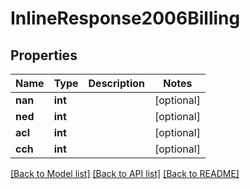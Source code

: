 # InlineResponse2006Billing

## Properties
Name | Type | Description | Notes
------------ | ------------- | ------------- | -------------
**nan** | **int** |  | [optional] 
**ned** | **int** |  | [optional] 
**acl** | **int** |  | [optional] 
**cch** | **int** |  | [optional] 

[[Back to Model list]](../README.md#documentation-for-models) [[Back to API list]](../README.md#documentation-for-api-endpoints) [[Back to README]](../README.md)


